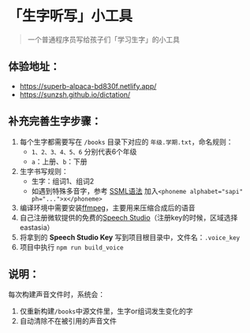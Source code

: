 # 「生字听写」小工具
> 一个普通程序员写给孩子们「学习生字」的小工具

## 体验地址：
* https://superb-alpaca-bd830f.netlify.app/
* https://sunzsh.github.io/dictation/


## 补充完善生字步骤：
1. 每个生字都需要写在 `/books` 目录下对应的 `年级.学期.txt`，命名规则：
   * `1、2、3、4、5、6` 分别代表6个年级
   * `a`：上册、`b`：下册
2. 生字书写规则：
   * 生字：组词1、组词2
   * 如遇到特殊多音字，参考 [SSML语法](https://learn.microsoft.com/en-us/azure/ai-services/speech-service/speech-ssml-phonetic-sets#zh-cn) 加入`<phoneme alphabet="sapi" ph="...">x</phoneme>`
3. 编译环境中需要安装[ffmpeg](https://ffmpeg.org/)，主要用来压缩合成后的语音
4. 自己注册微软提供的免费的[Speech Studio](https://speech.microsoft.com/portal)（注册key的时候，区域选择eastasia）
5. 将拿到的 **Speech Studio Key** 写到项目根目录中，文件名：`.voice_key`
6. 项目中执行 `npm run build_voice`

## 说明：
每次构建声音文件时，系统会：
1. 仅重新构建`/books`中源文件里，生字or组词发生变化的字
2. 自动清除不在被引用的声音文件

